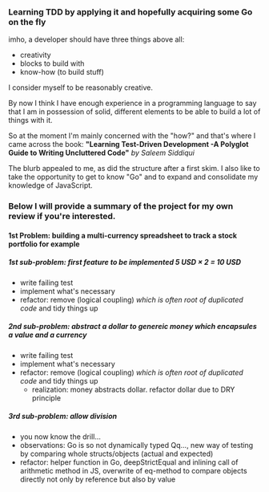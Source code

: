 ### Learning TDD by applying it and hopefully acquiring some Go on the fly

imho, a developer should have three things above all:

- creativity
- blocks to build with
- know-how (to build stuff)

I consider myself to be reasonably creative.

By now I think I have enough experience in a programming language to say that I am in possession of solid, different elements to be able to build a lot of things with it.

So at the moment I'm mainly concerned with the "how?" and that's where I came across the book:
**"Learning Test-Driven Development -A Polyglot Guide to Writing Uncluttered Code"**
_by Saleem Siddiqui_

The blurb appealed to me, as did the structure after a first skim. I also like to take the opportunity to get to know "Go" and to expand and consolidate my knowledge of JavaScript.

### Below I will provide a summary of the project for my own review if you're interested.

#### 1st Problem: building a multi-currency spreadsheet to track a stock portfolio for example

##### 1st sub-problem: first feature to be implemented 5 USD × 2 = 10 USD

- write failing test
- implement what's necessary
- refactor: remove (logical coupling) _which is often root of duplicated code_ and tidy things up

##### 2nd sub-problem: abstract a **dollar** to genereic money which encapsules a value and a currency

- write failing test
- implement what's necessary
- refactor: remove (logical coupling) _which is often root of duplicated code_ and tidy things up
  - realization: money abstracts dollar. refactor dollar due to DRY principle

##### 3rd sub-problem: allow division

- you now know the drill...
- observations: Go is so not dynamically typed Qq..., new way of testing by comparing whole structs/objects (actual and expected)
- refactor: helper function in Go, deepStrictEqual and inlining call of arithmetic method in JS, overwrite of eq-method to compare objects directly not only by reference but also by value
